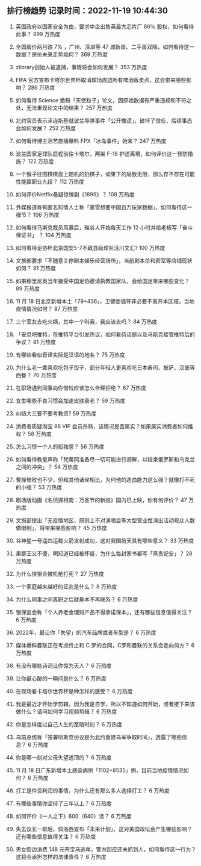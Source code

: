 
## 排行榜趋势 记录时间：2022-11-19 10:44:30
  
  1. 英国政府以国家安全为由，要求中企出售英最大芯片厂 86％ 股权，如何看待此事？ 899 万热度
    
  2. 全国房价两月跌 7% ，广州、深圳等 47 城新房、二手房双降，如何看待这一数据？房价未来走势如何？ 369 万热度
    
  3. zlibrary创始人被逮捕，事情将会如何发展？ 353 万热度
    
  4. FIFA 官方宣布卡塔尔世界杯取消球场周边所有啤酒贩卖点，这会带来哪些影响？ 286 万热度
    
  5. 如何看待 Science 撤稿「天使粒子」论文，因原始数据有严重违规和不符之处，无法重现论文中的结果？ 257 万热度
    
  6. 北约官员表示泽连斯基就波兰导弹事件「公开撒谎」，破坏了信任，后续事态会如何发展？ 252 万热度
    
  7. 如何看待博主涵艺直播爆料 FPX「冰岛事件」始末？ 247 万热度
    
  8. 波兰国家足球队启程前往卡塔尔，两架 F-16 护送离境，如何评价这一预防措施？ 122 万热度
    
  9. 一个猴子往围棋棋盘上随机的扔棋子，如果下的局数无限，那么存不存在可能性能赢职业九段？ 112 万热度
    
  10. 如何评价Netflix悬疑惊悚剧《1899》？ 108 万热度
    
  11. 外媒报道称有匿名知情人士称「暴雪想要中国百万玩家数据」，如何看待这一细节？ 106 万热度
    
  12. 如何看待马斯克裁员风暴后，硅谷人开始每天工作 12 小时并给老板写「奋斗保证书」 ？ 104 万热度
    
  13. 如何看待足协杯北京国安5-7不敌县级球队泾川文汇? 100 万热度
    
  14. 文旅部要求「不随意关停剧本娱乐经营场所」，当前剧本杀和密室等店铺现状如何？ 91 万热度
    
  15. 如果穆里尼奥当年接受中国足协邀请执教国家队，会给国足带来哪些变化？ 89 万热度
    
  16. 11 月 18 日北京新增本土「79+436」，卫健委倡导非必要不离开本区域，当地疫情情况如何？ 87 万热度
    
  17. 三个室友去吃火锅，其中一个叫我，我应该去吗？ 84 万热度
    
  18. 「安息吧推特」在推特平台引发热议，如何看待话题以及马斯克接管推特后的争议？ 81 万热度
    
  19. 有哪些看似音译实际是汉语的地名？ 75 万热度
    
  20. 为什么老一辈喜欢吃包子饺子，部分年轻人更喜欢吃日本寿司、披萨、汉堡等西餐？ 70 万热度
    
  21. 在职场遇到同事向你借钱应该怎么合理拒绝？ 67 万热度
    
  22. 女生哪些不良习惯会加速皮肤衰老？ 59 万热度
    
  23. 纠结大三要不要考教资? 59 万热度
    
  24. 消费者质疑淘宝 88 VIP 会员杀熟，该情况是否属实？如果属实消费者如何维权？ 58 万热度
    
  25. 怎么习惯一个人的孤独感？ 56 万热度
    
  26. 如何看待教皇声称「梵蒂冈准备尽一切可能进行调解，以结束俄罗斯和乌克兰之间的冲突」？ 54 万热度
    
  27. 曹操惨败也不少，但和其他诸侯相比，为何他的造血能力这么强？就像打不死的小强？ 53 万热度
    
  28. 剧场版动画《名侦探柯南：万圣节的新娘》国内已上映，你有何评价？ 47 万热度
    
  29. 文旅部提出「无疫情地区，原则上不对演唱会等大型营业性演出活动观众人数做限制」，将带来哪些影响？ 45 万热度
    
  30. 谷神星一号遥四运载火箭发射成功，这对我国航天具有哪些意义？ 33 万热度
    
  31. 果郡王又不傻，明知道已经被怀疑，为什么每封家书都写「熹贵妃安」？ 28 万热度
    
  32. 为什么快银会被机枪打死？ 27 万热度
    
  33. 一个家庭越来越好的征兆是什么？ 8 万热度
    
  34. 为什么同事之间离职之后就基本不再联系？ 6 万热度
    
  35. 银保监会称「个人养老金理财产品不得承诺保本」，还有哪些信息值得关注？ 6 万热度
    
  36. 2022年，最让你「失望」的汽车品牌或者车型是？ 6 万热度
    
  37. 媒体爆料曼联正在考虑终止和 C 罗的合同，C罗和曼联的关系会走向何方？ 6 万热度
    
  38. 有没有哪些诗词让你惊为天人？ 6 万热度
    
  39. 让你最心酸的一瞬间是什么？ 6 万热度
    
  40. 在现场看卡塔尔世界杯是种怎样的感受？ 6 万热度
    
  41. 我是最近才开始学剪辑，因为我是自学，所以不知道如何开始，或者接下来该做什么？请问如何学习视频剪辑？ 6 万热度
    
  42. 你是怎样度过自己人生的至暗时刻？ 6 万热度
    
  43. 乌前总统称「签署明斯克协议是为北约重建乌军争取时间」，透露了哪些信息？ 6 万热度
    
  44. 你是哪一刻对父母失望透顶的？ 6 万热度
    
  45. 11 月 18 日广东新增本土感染病例「1102+8535」例，目前当地疫情情况如何？ 6 万热度
    
  46. 打工是件没利润的事情，为什么还有那么多人选择打工？ 6 万热度
    
  47. 有哪些事情你坚持了三年以上？ 6 万热度
    
  48. 如何评价《一人之下》600（640）话？ 6 万热度
    
  49. 失去议长一职后，佩洛西宣布「未来计划」，这对美国政坛会产生哪些影响？还有哪些信息值得关注？ 6 万热度
    
  50. 男女街边消费 148 元开宝马逃单，警方回应还未抓到人，如何看待这一行为？这将会承担怎样的法律责任？ 6 万热度
    